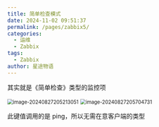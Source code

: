 ```yaml
---
title: 简单检查模式
date: 2024-11-02 09:51:37
permalink: /pages/zabbix5/
categories:
  - 运维
  - Zabbix
tags:
  - Zabbix
author: 星途物语
---
```

其实就是《简单检查》类型的监控项

 <img src="D:\file\02-笔记\02-运维\assets\image-20240827205213051.png" alt="image-20240827205213051" style="zoom:80%;" />

<img src="D:\file\02-笔记\02-运维\assets\image-20240827205704731.png" alt="image-20240827205704731" style="zoom:80%;" />

此键值调用的是 ping，所以无需在意客户端的类型